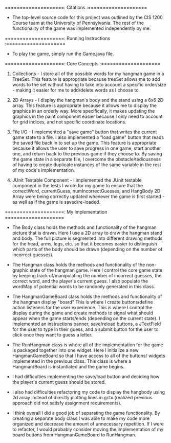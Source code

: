 ====================: Citations :====================
- The top-level source code for this project was outlined by the CIS 1200 Course team at the University of Pennsylvania. The rest of the functionality of the game was implemented independently by me.

====================: Running Instructions :====================
- To play the game, simply run the Game.java file.

====================: Core Concepts :====================

  1. Collections - I store all of the possible words for my hangman game in a TreeSet. This feature
  is appropriate because treeSet allows me to add words to the set without having to take into
  account a specific order/size - making it easier for me to add/delete words as I choose to.

  2. 2D Arrays - I display the hangman's body and the stand using a 6x6 2D array. This feature is
  appropriate because it allows me to display the graphics in an orderly way. More specifically, it
  makes updating the graphics in the paint component easier because I only need to account for grid
  indices, and not specific coordinate locations.

  3. File I/O - I implemented a "save game" button that writes the current game state to a file. I
  also implemented a "load game" button that reads the saved file back in to set up the game. This
  feature is appropriate because it allows the user to save progress in one game, start another one,
  and return back to the previous game if they choose to. By saving the game state in a separate file,
  I overcome the obstacle/tediousness of having to create duplicate instances of the same variable
  in the rest of my code's implementation.

  4. JUnit Testable Component - I implemented the JUnit testable component in the tests I wrote for
  my game to ensure that the correctWord, currentGuess, numIncorrectGuesses, and HangBody 2D Array
  were being correctly updated whenever the game is first started - as well as if the game is
  saved/re-loaded.

====================: My Implementation ====================

  - The Body class holds the methods and functionality of the hangman picture that is drawn. Here I
  use a 2D array to draw the hangman stand and body. The full picture is segmented into different
  drawing methods for the head, arms, legs, etc. so that it becomes easier to distinguish which
  parts of the body should be drawn (depending on the number of incorrect guesses).

  - The Hangman class holds the methods and functionality of the non-graphic state of the hangman
  game. Here I control the core game state by keeping track of/manipulating the number of incorrect
  guesses, the correct word, and the player's current guess. I also populate the wordMap of potential
  words to be randomly generated in this class.

  - The HangmanGameBoard class holds the methods and functionality of the hangman display "board"
  This is where I create buttons/define action listeners for the user experience. This is where I
  control the display during the game and create methods to signal what should appear when the game
  starts/ends (depending on the current state). I implemented an instructions banner, save/reload
  buttons, a JTextField for the user to type in their guess, and a submit button for the user to click
  once they want to guess a letter.

  - The RunHangman class is where all of the implementation for the game is packaged together into
  one widget. Here I initialize a new HangmanGameBoard so that I have access to all of the buttons/
  widgets implemented in the previous class. This class is where a Hangman/Board is instantiated and
  the game begins.

  - I had difficulties implementing the save/load button and deciding how the player's current guess
  should be stored.

  - I also had difficulties refactoring my code to display the hangbody using 2d array instead of
  directly plotting lines in gctx (realized previous approach did not satisfy assignment requirements).

  - I think overall I did a good job of separating the game functionality. By creating a separate body class I was able to make my code more organized and decrease the amount of unnecessary repetition. If I were to refactor, I would probably consider moving the implementation of my board buttons from HangmanGameBoard to RunHangman.


